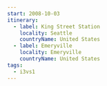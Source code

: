 ```yaml
---
start: 2008-10-03
itinerary:
  - label: King Street Station
    locality: Seattle
    countryName: United States
  - label: Emeryville
    locality: Emeryville
    countryName: United States
tags:
  - i3vs1
---
```

